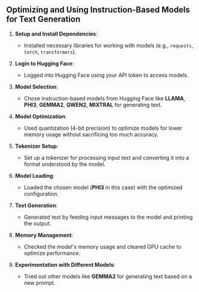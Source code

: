 ## Optimizing and Using Instruction-Based Models for Text Generation

1. **Setup and Install Dependencies**:
   - Installed necessary libraries for working with models (e.g., `requests`, `torch`, `transformers`).

2. **Login to Hugging Face**:
   - Logged into Hugging Face using your API token to access models.

3. **Model Selection**:
   - Chose instruction-based models from Hugging Face like **LLAMA**, **PHI3**, **GEMMA2**, **QWEN2**, **MIXTRAL** for generating text.

4. **Model Optimization**:
   - Used quantization (4-bit precision) to optimize models for lower memory usage without sacrificing too much accuracy.

5. **Tokenizer Setup**:
   - Set up a tokenizer for processing input text and converting it into a format understood by the model.

6. **Model Loading**:
   - Loaded the chosen model (**PHI3** in this case) with the optimized configuration.

7. **Text Generation**:
   - Generated text by feeding input messages to the model and printing the output.

8. **Memory Management**:
   - Checked the model's memory usage and cleared GPU cache to optimize performance.

9. **Experimentation with Different Models**:
   - Tried out other models like **GEMMA2** for generating text based on a new prompt.
